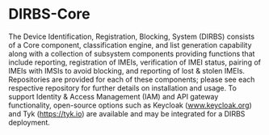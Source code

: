 # DIRBS-Core
The Device Identification, Registration, Blocking, System (DIRBS) consists of a Core component, classification engine, and list generation capability along with a collection of subsystem components providing functions that include reporting, registration of IMEIs, verification of IMEI status, pairing of IMEIs with IMSIs to avoid blocking, and reporting of lost & stolen IMEIs.  Repositories are provided for each of these components; please see each respective repository for further details on installation and usage.  To support Identity & Access Management (IAM) and API gateway functionality, open-source options such as Keycloak (www.keycloak.org) and Tyk (https://tyk.io) are available and may be integrated for a DIRBS deployment.
